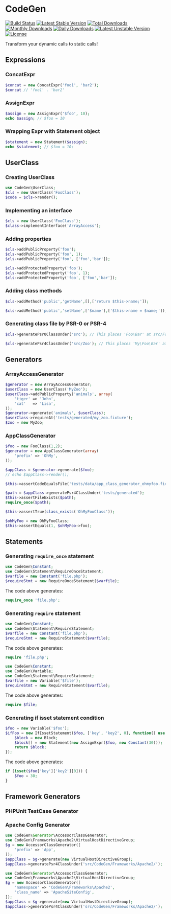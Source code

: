 CodeGen
============================
[![Build Status](https://travis-ci.org/c9s/CodeGen.svg?branch=master)](https://travis-ci.org/c9s/CodeGen)
[![Latest Stable Version](https://poser.pugx.org/corneltek/codegen/v/stable)](https://packagist.org/packages/corneltek/codegen) 
[![Total Downloads](https://poser.pugx.org/corneltek/codegen/downloads)](https://packagist.org/packages/corneltek/codegen) 
[![Monthly Downloads](https://poser.pugx.org/corneltek/codegen/d/monthly)](https://packagist.org/packages/corneltek/codegen)
[![Daily Downloads](https://poser.pugx.org/corneltek/codegen/d/daily)](https://packagist.org/packages/corneltek/codegen)
[![Latest Unstable Version](https://poser.pugx.org/corneltek/codegen/v/unstable)](https://packagist.org/packages/corneltek/codegen) 
[![License](https://poser.pugx.org/corneltek/codegen/license)](https://packagist.org/packages/corneltek/codegen)

Transform your dynamic calls to static calls!

## Expressions

### ConcatExpr

```php
$concat = new ConcatExpr('foo1', 'bar2');
$concat // 'foo1' . 'bar2'
```

### AssignExpr

```php
$assign = new AssignExpr('$foo', 10);
echo $assign; // $foo = 10
```

### Wrapping Expr with Statement object

```php
$statement = new Statement($assign);
echo $statement; // $foo = 10;
```

## UserClass

### Creating UserClass

```php
use CodeGen\UserClass;
$cls = new UserClass('FooClass');
$code = $cls->render();
```

### Implementing an interface

```php
$cls = new UserClass('FooClass');
$class->implementInterface('ArrayAccess');
```

### Adding properties

```php
$cls->addPublicProperty('foo');
$cls->addPublicProperty('foo', 1);
$cls->addPublicProperty('foo', ['foo','bar']);
```


```php
$cls->addProtectedProperty('foo');
$cls->addProtectedProperty('foo', 1);
$cls->addProtectedProperty('foo', ['foo','bar']);
```

### Adding class methods

```php
$cls->addMethod('public','getName',[],['return $this->name;']);
```

```php
$cls->addMethod('public','setName',['$name'],['$this->name = $name;']);
```

### Generating class file by PSR-0 or PSR-4

```php
$cls->generatePsr0ClassUnder('src'); // This places 'Foo\Bar' at src/Foo/Bar.php
```

```php
$cls->generatePsr4ClassUnder('src/Zoo'); // This places 'My\Foo\Bar' at src/Zoo/Bar.php
```


## Generators

### ArrayAccessGenerator

```php
$generator = new ArrayAccessGenerator;
$userClass = new UserClass('MyZoo');
$userClass->addPublicProperty('animals', array(
    'tiger' => 'John',
    'cat'   => 'Lisa',
));
$generator->generate('animals', $userClass);
$userClass->requireAt('tests/generated/my_zoo.fixture');
$zoo = new MyZoo;
```

### AppClassGenerator

```php
$foo = new FooClass(1,2);
$generator = new AppClassGenerator(array(
    'prefix' => 'OhMy',
));

$appClass = $generator->generate($foo);
// echo $appClass->render();

$this->assertCodeEqualsFile('tests/data/app_class_generator_ohmyfoo.fixture', $appClass);

$path = $appClass->generatePsr4ClassUnder('tests/generated'); 
$this->assertFileExists($path);
require_once($path);

$this->assertTrue(class_exists('OhMyFooClass'));

$ohMyFoo = new OhMyFooClass;
$this->assertEquals(1, $ohMyFoo->foo);
```


## Statements


### Generating `require_once` statement

```php
use CodeGen\Constant;
use CodeGen\Statement\RequireOnceStatement;
$varfile = new Constant('file.php');
$requireStmt = new RequireOnceStatement($varfile);
```

The code above generates:

```php
require_once 'file.php';
```

### Generating `require` statement

```php
use CodeGen\Constant;
use CodeGen\Statement\RequireStatement;
$varfile = new Constant('file.php');
$requireStmt = new RequireStatement($varfile);
```

The code above generates:

```php
require 'file.php';
```



```php
use CodeGen\Constant;
use CodeGen\Variable;
use CodeGen\Statement\RequireStatement;
$varfile = new Variable('$file');
$requireStmt = new RequireStatement($varfile);
```

The code above generates:

```php
require $file;
```



### Generating if isset statement condition

```php
$foo = new Variable('$foo');
$ifFoo = new IfIssetStatement($foo, ['key', 'key2', 0], function() use ($foo) {
    $block = new Block;
    $block[] = new Statement(new AssignExpr($foo, new Constant(30)));
    return $block;
});
```

The code above generates:

```php
if (isset($foo['key']['key2'][0])) {
    $foo = 30;
}
```


## Framework Generators

### PHPUnit TestCase Generator

### Apache Config Generator

```php
use CodeGen\Generator\AccessorClassGenerator;
use CodeGen\Frameworks\Apache2\VirtualHostDirectiveGroup;
$g = new AccessorClassGenerator([
    'prefix' => 'App',
]);
$appClass = $g->generate(new VirtualHostDirectiveGroup);
$appClass->generatePsr4ClassUnder('src/CodeGen/Frameworks/Apache2/');
```

```php
use CodeGen\Generator\AccessorClassGenerator;
use CodeGen\Frameworks\Apache2\VirtualHostDirectiveGroup;
$g = new AccessorClassGenerator([
    'namespace' => 'CodeGen\Frameworks\Apache2',
    'class_name' => 'ApacheSiteConfig',
]);
$appClass = $g->generate(new VirtualHostDirectiveGroup);
$appClass->generatePsr4ClassUnder('src/CodeGen/Frameworks/Apache2/');
```



